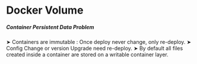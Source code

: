 # Docker Volume


##### Container Persistent Data Problem 

➤ Containers are immutable : Once deploy never change, only re-deploy. 
➤ Config Change or version Upgrade need re-deploy. 
➤ By default all files created inside a container are stored on a writable container layer.
